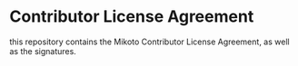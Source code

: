 # Contributor License Agreement
this repository contains the Mikoto Contributor License Agreement, as well as the signatures.
